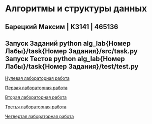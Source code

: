 # Алгоритмы и структуры данных 

Барецкий Максим | K3141 | 465136
----
Запуск Заданий
python alg_lab{Номер Лабы}/task{Номер Задания}/src/task.py
Запуск Тестов
python alg_lab{Номер Лабы}/task{Номер Задания}/test/test.py
----

[Нулевая лабораторная работа](https://github.com/bareckij/algs_labs/tree/main/alg_lab0)

[Первая лабораторная работа](https://github.com/bareckij/algs_labs/tree/main/alg_lab1)

[Вторая лабораторная работа](https://github.com/bareckij/algs_labs/tree/main/alg_lab2)

[Третья лабораторная работа](https://github.com/bareckij/algs_labs/tree/main/alg_lab3)

[Четвертая лабораторная работа](https://github.com/bareckij/algs_labs/tree/main/alg_lab4)
